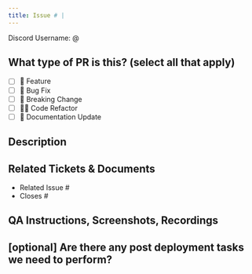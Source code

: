 ```yaml
---
title: Issue # |
---
```


<!-- Please enusure your PR title follows the pattern:
[Issue ID] | Short description of the changes made
-->

Discord Username: @

## What type of PR is this? (select all that apply)

- [ ] 🍕 Feature
- [ ] 🐛 Bug Fix
- [ ] 🚧 Breaking Change
- [ ] 🧑‍💻 Code Refactor
- [ ] 📝 Documentation Update

## Description

<!-- Please include a summary of the change and which issue is fixed. Please also include relevant motivation and context. List any dependencies that are required for this change. -->

## Related Tickets & Documents

- Related Issue #
- Closes #

## QA Instructions, Screenshots, Recordings

<!-- Please replace this line with instructions on how to test your changes, a note
on the devices and browsers this has been tested on, as well as any relevant
images for UI changes. -->

## [optional] Are there any post deployment tasks we need to perform?
